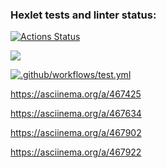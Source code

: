 ### Hexlet tests and linter status:

[![Actions Status](https://github.com/Yakanaro/backend-project-lvl1/workflows/hexlet-check/badge.svg)](https://github.com/Yakanaro/backend-project-lvl1/actions)

<a href="https://codeclimate.com/github/Yakanaro/backend-project-lvl1/maintainability"><img src="https://api.codeclimate.com/v1/badges/e3c0a9aed7c0ce56072b/maintainability" /></a>

[![.github/workflows/test.yml](https://github.com/Yakanaro/backend-project-lvl1/actions/workflows/test.yml/badge.svg)](https://github.com/Yakanaro/backend-project-lvl1/actions/workflows/test.yml)

<script id="asciicast-467425" src="https://asciinema.org/a/467425.js" async></script>

https://asciinema.org/a/467425

https://asciinema.org/a/467634

https://asciinema.org/a/467902

https://asciinema.org/a/467922

